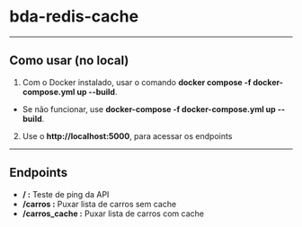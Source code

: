 # bda-redis-cache

---

## Como usar (no local)

1. Com o Docker instalado, usar o comando **docker compose -f docker-compose.yml up --build**.
  - Se não funcionar, use **docker-compose -f docker-compose.yml up --build**.
2. Use o **http://localhost:5000**, para acessar os endpoints

---

## Endpoints

- **/ :** Teste de ping da API
- **/carros :** Puxar lista de carros sem cache
- **/carros_cache :** Puxar lista de carros com cache
